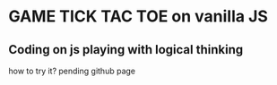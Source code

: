 # GAME TICK TAC TOE on vanilla JS

## Coding on js playing with logical thinking

how to try it? pending github page

